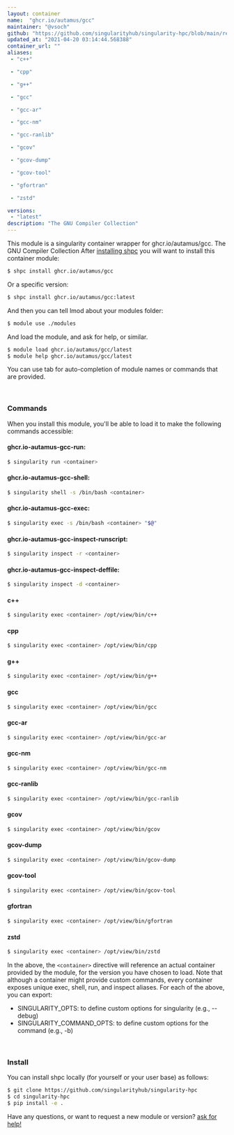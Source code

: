 ```yaml
---
layout: container
name:  "ghcr.io/autamus/gcc"
maintainer: "@vsoch"
github: "https://github.com/singularityhub/singularity-hpc/blob/main/registry/ghcr.io/autamus/gcc/container.yaml"
updated_at: "2021-04-20 03:14:44.568388"
container_url: ""
aliases:
 - "c++"

 - "cpp"

 - "g++"

 - "gcc"

 - "gcc-ar"

 - "gcc-nm"

 - "gcc-ranlib"

 - "gcov"

 - "gcov-dump"

 - "gcov-tool"

 - "gfortran"

 - "zstd"

versions:
 - "latest"
description: "The GNU Compiler Collection"
---
```


This module is a singularity container wrapper for ghcr.io/autamus/gcc.
The GNU Compiler Collection
After [installing shpc](#install) you will want to install this container module:

```bash
$ shpc install ghcr.io/autamus/gcc
```

Or a specific version:

```bash
$ shpc install ghcr.io/autamus/gcc:latest
```

And then you can tell lmod about your modules folder:

```bash
$ module use ./modules
```

And load the module, and ask for help, or similar.

```bash
$ module load ghcr.io/autamus/gcc/latest
$ module help ghcr.io/autamus/gcc/latest
```

You can use tab for auto-completion of module names or commands that are provided.

<br>

### Commands

When you install this module, you'll be able to load it to make the following commands accessible:

#### ghcr.io-autamus-gcc-run:

```bash
$ singularity run <container>
```

#### ghcr.io-autamus-gcc-shell:

```bash
$ singularity shell -s /bin/bash <container>
```

#### ghcr.io-autamus-gcc-exec:

```bash
$ singularity exec -s /bin/bash <container> "$@"
```

#### ghcr.io-autamus-gcc-inspect-runscript:

```bash
$ singularity inspect -r <container>
```

#### ghcr.io-autamus-gcc-inspect-deffile:

```bash
$ singularity inspect -d <container>
```


#### c++
       
```bash
$ singularity exec <container> /opt/view/bin/c++
```


#### cpp
       
```bash
$ singularity exec <container> /opt/view/bin/cpp
```


#### g++
       
```bash
$ singularity exec <container> /opt/view/bin/g++
```


#### gcc
       
```bash
$ singularity exec <container> /opt/view/bin/gcc
```


#### gcc-ar
       
```bash
$ singularity exec <container> /opt/view/bin/gcc-ar
```


#### gcc-nm
       
```bash
$ singularity exec <container> /opt/view/bin/gcc-nm
```


#### gcc-ranlib
       
```bash
$ singularity exec <container> /opt/view/bin/gcc-ranlib
```


#### gcov
       
```bash
$ singularity exec <container> /opt/view/bin/gcov
```


#### gcov-dump
       
```bash
$ singularity exec <container> /opt/view/bin/gcov-dump
```


#### gcov-tool
       
```bash
$ singularity exec <container> /opt/view/bin/gcov-tool
```


#### gfortran
       
```bash
$ singularity exec <container> /opt/view/bin/gfortran
```


#### zstd
       
```bash
$ singularity exec <container> /opt/view/bin/zstd
```



In the above, the `<container>` directive will reference an actual container provided
by the module, for the version you have chosen to load. Note that although a container
might provide custom commands, every container exposes unique exec, shell, run, and
inspect aliases. For each of the above, you can export:

 - SINGULARITY_OPTS: to define custom options for singularity (e.g., --debug)
 - SINGULARITY_COMMAND_OPTS: to define custom options for the command (e.g., -b)

<br>
  
### Install

You can install shpc locally (for yourself or your user base) as follows:

```bash
$ git clone https://github.com/singularityhub/singularity-hpc
$ cd singularity-hpc
$ pip install -e .
```

Have any questions, or want to request a new module or version? [ask for help!](https://github.com/singularityhub/singularity-hpc/issues)